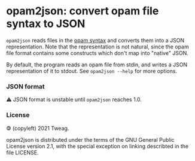 # opam2json: convert opam file syntax to JSON

`opam2json` reads files in the [opam
syntax](https://opam.ocaml.org/doc/Manual.html#General-syntax) and
converts them into a JSON representation. Note that the representation
is not natural, since the opam file format contains some constructs
which don't map into "native" JSON.

By default, the program reads an opam file from stdin, and writes a
JSON representation of it to stdout. See `opam2json --help` for more
options.

### JSON format

⚠️ JSON format is unstable until `opam2json` reaches 1.0.

<!-- TODO: schema -->

### License

🄯 (copyleft) 2021 Tweag.

opam2json is distributed under the terms of the GNU General Public License
version 2.1, with the special exception on linking describted in the file
LICENSE.
